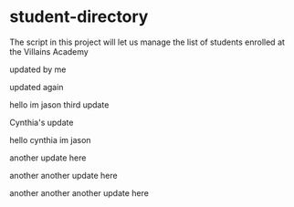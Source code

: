# student-directory

The script in this project will let us manage the list of students enrolled at the Villains Academy

updated by me

updated again

hello im jason
third update

Cynthia's update

hello cynthia im jason

another update here

another another update here

another another another update here